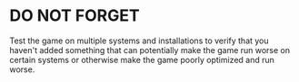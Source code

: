 # DO NOT FORGET
Test the game on multiple systems and installations to verify that you haven't added something that can potentially make the game run worse on certain systems or otherwise make the game poorly optimized and run worse.
